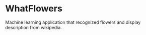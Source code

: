# WhatFlowers

Machine learning application that recognized flowers and display description from wikipedia.
